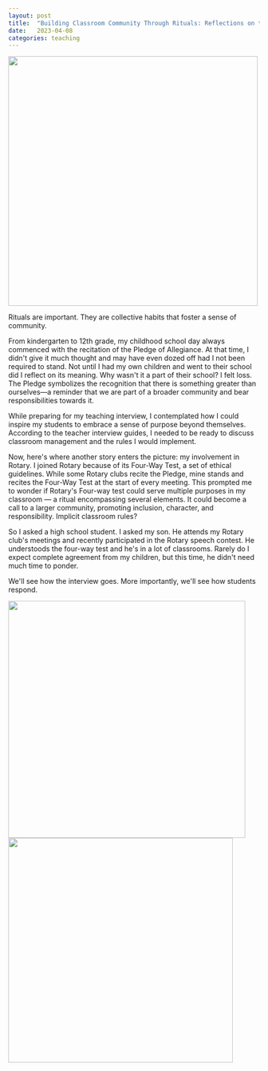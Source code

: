 ```yaml
---
layout: post
title:  "Building Classroom Community Through Rituals: Reflections on the Pledge and Rotary's Four-Way Test"
date:   2023-04-08
categories: teaching
---
```




<img src="https://rotarydistrict6600.org/wp-content/uploads/2018/04/4-Way-Test-1.png" width="500">

Rituals are important. They are collective habits that foster a sense of community.

From kindergarten to 12th grade, my childhood school day always commenced with the recitation of the Pledge of Allegiance. At that time, I didn't give it much thought and may have even dozed off had I not been required to stand. Not until I had my own children and went to their school did I reflect on its meaning. Why wasn't it a part of their school? I felt loss. The Pledge symbolizes the recognition that there is something greater than ourselves—a reminder that we are part of a broader community and bear responsibilities towards it.

While preparing for my teaching interview, I contemplated how I could inspire my students to embrace a sense of purpose beyond themselves. According to the teacher interview guides, I needed to be ready to discuss classroom management and the rules I would implement.

Now, here's where another story enters the picture: my involvement in Rotary. I joined Rotary because of its Four-Way Test, a set of ethical guidelines. While some Rotary clubs recite the Pledge, mine stands and recites the Four-Way Test at the start of every meeting. This prompted me to wonder if Rotary's Four-way test could serve multiple purposes in my classroom — a ritual encompassing several elements. It could become a call to a larger community, promoting inclusion, character, and responsibility. Implicit classroom rules?

So I asked a high school student. I asked my son. He attends my Rotary club's meetings and recently participated in the Rotary speech contest. He understoods the four-way test and he's in a lot of classrooms. Rarely do I expect complete agreement from my children, but this time, he didn't need much time to ponder.

We'll see how the interview goes. More importantly, we'll see how students respond.

<a href="https://portal.clubrunner.ca/50085/stories/peaceful-schools-and-4-way-test-programs"><img src="https://clubrunner.blob.core.windows.net/00000050085/Images/Peaceful-Schools-4-Way-Test.jpg" height="475"></a>
<a href="https://rotarydistrict7030.org/stories/reflections-on-the-four-way-test"><img src="https://i.pinimg.com/originals/cf/a3/d6/cfa3d6dab4626aaff483a531e4681c69.png" height="450"></a>
